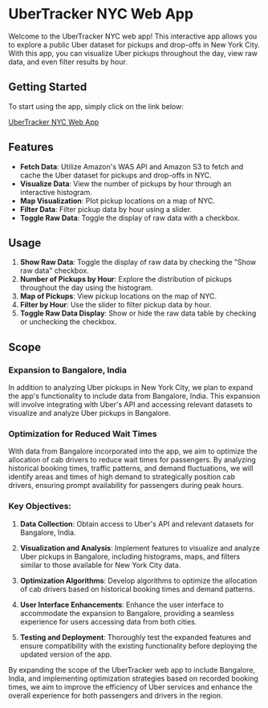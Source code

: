 # UberTracker NYC Web App

Welcome to the UberTracker NYC web app! This interactive app allows you to explore a public Uber dataset for pickups and drop-offs in New York City. With this app, you can visualize Uber pickups throughout the day, view raw data, and even filter results by hour.

## Getting Started

To start using the app, simply click on the link below:

[UberTracker NYC Web App](https://ubertracker-nyc.streamlit.app/)

## Features

- **Fetch Data**: Utilize Amazon's WAS API and Amazon S3 to fetch and cache the Uber dataset for pickups and drop-offs in NYC.
- **Visualize Data**: View the number of pickups by hour through an interactive histogram.
- **Map Visualization**: Plot pickup locations on a map of NYC.
- **Filter Data**: Filter pickup data by hour using a slider.
- **Toggle Raw Data**: Toggle the display of raw data with a checkbox.

## Usage

1. **Show Raw Data**: Toggle the display of raw data by checking the "Show raw data" checkbox.
2. **Number of Pickups by Hour**: Explore the distribution of pickups throughout the day using the histogram.
3. **Map of Pickups**: View pickup locations on the map of NYC.
4. **Filter by Hour**: Use the slider to filter pickup data by hour.
5. **Toggle Raw Data Display**: Show or hide the raw data table by checking or unchecking the checkbox.

## Scope

### Expansion to Bangalore, India

In addition to analyzing Uber pickups in New York City, we plan to expand the app's functionality to include data from Bangalore, India. This expansion will involve integrating with Uber's API and accessing relevant datasets to visualize and analyze Uber pickups in Bangalore.

### Optimization for Reduced Wait Times

With data from Bangalore incorporated into the app, we aim to optimize the allocation of cab drivers to reduce wait times for passengers. By analyzing historical booking times, traffic patterns, and demand fluctuations, we will identify areas and times of high demand to strategically position cab drivers, ensuring prompt availability for passengers during peak hours.

### Key Objectives:

1. **Data Collection**: Obtain access to Uber's API and relevant datasets for Bangalore, India.
   
2. **Visualization and Analysis**: Implement features to visualize and analyze Uber pickups in Bangalore, including histograms, maps, and filters similar to those available for New York City data.

3. **Optimization Algorithms**: Develop algorithms to optimize the allocation of cab drivers based on historical booking times and demand patterns.

4. **User Interface Enhancements**: Enhance the user interface to accommodate the expansion to Bangalore, providing a seamless experience for users accessing data from both cities.

5. **Testing and Deployment**: Thoroughly test the expanded features and ensure compatibility with the existing functionality before deploying the updated version of the app.

By expanding the scope of the UberTracker web app to include Bangalore, India, and implementing optimization strategies based on recorded booking times, we aim to improve the efficiency of Uber services and enhance the overall experience for both passengers and drivers in the region.

